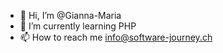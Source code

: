- 👋 Hi, I’m @Gianna-Maria
- 🌱 I’m currently learning PHP
- 📫 How to reach me info@software-journey.ch

<!---
Gianna-Maria/Gianna-Maria is a ✨ special ✨ repository because its `README.md` (this file) appears on your GitHub profile.
You can click the Preview link to take a look at your changes.
--->
